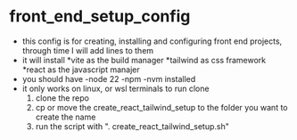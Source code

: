 # front_end_setup_config
- this config is for creating, installing and configuring front end projects, through time I will add lines to them
- it will install 
    *vite as the build manager
    *tailwind as css framework
    *react as the javascript manajer
- you should have
    -node 22
    -npm
    -nvm installed
- it only works on linux, or wsl terminals to run clone
    1) clone the repo
    2) cp or move the  create_react_tailwind_setup to the folder you want to create the name
    3) run the script with 
    ". create_react_tailwind_setup.sh"


